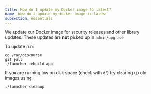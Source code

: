 ```yaml
---
title: How do I update my Docker image to latest?
name: how-do-i-update-my-docker-image-to-latest
subsection: essentials
---
```


We update our Docker image for security releases and other library updates. These updates are **not** picked up in `admin/upgrade`

To update run:

```text
cd /var/discourse
git pull
./launcher rebuild app
```

If you are running low on disk space (check with `df`) try clearing up old images using:

```
./launcher cleanup
```
